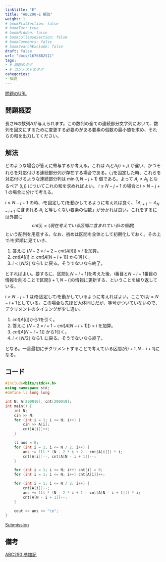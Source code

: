 ```yaml
---
linktitle: "E"
title: "ABC290-E 解説"
weight: 1
# bookFlatSection: false
# bookToc: true
# bookHidden: false
# bookCollapseSection: false
# bookComments: false
# bookSearchExclude: false
draft: false
url: "docs/1676882511"
tags:
- # 問題のタグ
- # コンテストのタグ
cahegories:
- 解説
---
```


[問題のURL](https://atcoder.jp/contests/abc290/tasks/abc290_e)

## 問題概要
長さ$N$の数列$A$が与えられます。この数列の全ての連続部分文字列において、数列を回文にするために変更する必要のがある要素の個数の最小値を求め、それらの和を出力してください。

## 解法
どのような場合が答えに寄与するか考える。これは $A_i$と$A_j(i<j)$ が違い、かつそれらを対応付ける連続部分列が存在する場合である。$i, j$を固定した時、これらを対応付けるような連続部分列は $\min(i, N - j + 1)$ 個である。よって $A_i\neq A_j$ となるペア $(i, j)$ についてこれの和を求めればよい。
$i \leq N - j + 1$ の場合と$i > N - j + 1$ の場合に分けて考える。

$i \leq N - j + 1$ の時、$i$を固定して$j$を動かしてるように考えれば良く、「$A_{i+1}\sim A_{N-i+1}$ に含まれる $A_{i}$ と等しくない要素の個数」が分かれば良い。これをするには外部に 
$$ cnt[i]=(現在考えている区間に含まれているiの個数)$$ 
という配列を用意する。なお、初めは区間を全体として初期化しておく。その上で$i$を昇順に見ていき、
1. 答えに $(N - 2 \times i + 2 - cnt[A[i]]) \times i$ を加算。
2. $cnt[A[i]]$ と $cnt[A[N - i + 1]]$ から$1$引く。
3. $i < \lfloor N / 2 \rfloor$ なら1. に戻る。そうでないなら終了。

とすればよい。要するに、区間$[i, N-i+1]$を考えた後、$i$番目と$N-i+1$番目の情報を削ることで区間$[i+1,N-i]$の情報に更新する、ということを繰り返している。

$i > N - j + 1$ は$j$を固定して$i$を動かしているように考えればよい。ここでは$j=N-i+1$としている。この場合も先ほど大体同じだが、等号がついていないので、デクリメントのタイミングが少し違い、
1. $cnt[A[i]]$から$1$を引く。
2. 答えに $(N - 2 \times i + 1 - cnt[A[N - i + 1]]) \times i$ を加算。
3. $cnt[A[N - i + 1]]$ から$1$引く。
4. $i < \lfloor N / 2 \rfloor$ なら1. に戻る。そうでないなら終了。

となる。一番最初にデクリメントすることで考えている区間が$[i+1, N-i+1]$になる。

## コード

```cpp
#include<bits/stdc++.h>
using namespace std;
#define ll long long

int N, A[200010], cnt[200010];
int main() {
    int N;
    cin >> N;
    for (int i = 1; i <= N; i++) {
        cin >> A[i];
        cnt[A[i]]++;
    }

    ll ans = 0;
    for (int i = 1; i <= N / 2; i++) {
        ans += 1ll * (N - 2 * i + 2 - cnt[A[i]]) * i;
        cnt[A[i]]--, cnt[A[N - i + 1]]--;
    }

    for (int i = 1; i <= N; i++) cnt[i] = 0;
    for (int i = 1; i <= N; i++) cnt[A[i]]++;

    for (int i = 1; i <= N / 2; i++) {
        cnt[A[i]]--;
        ans += 1ll * (N - 2 * i + 1 - cnt[A[N - i + 1]]) * i;
        cnt[A[N - i + 1]]--;
    }

    cout << ans << "\n";
}
```
[Submission](https://atcoder.jp/contests/abc290/submissions/39064881)
## 備考

[ABC290 参加記](../1676803816)